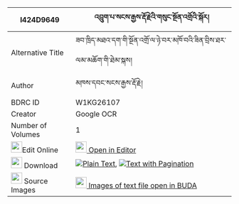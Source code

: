 |I424D9649|འབྲུག་པ་སངས་རྒྱས་རྡོ་རྗེའི་གསུང་སྔོན་འགྲོའི་སྐོར། 
| --- | --- 
|Alternative Title |ཟབ་ཁྲིད་མཐའ་དག་གི་སྔོན་འགྲོ་ལ་ཉེ་བར་མཁོ་བའི་ཟིན་བྲིས་ཐར་ལམ་མཆོག་གི་ཐེམ་སྐས།
|Author| མཁས་དབང་སངས་རྒྱས་རྡོ་རྗེ།
|BDRC ID | W1KG26107
|Creator | Google OCR
|Number of Volumes| 1
|<img width="25" src="https://img.icons8.com/color/25/000000/edit-property.png">Edit Online| [<img width="25" src="https://avatars.githubusercontent.com/u/45091458?s=200&v=4"> Open in Editor](http://editor.openpecha.org/I424D9649)
|<img width="25" src="https://img.icons8.com/fluent/48/000000/download-2.png"/>  Download | [![](https://img.icons8.com/color/20/000000/txt.png)Plain Text](https://github.com/Openpecha/I424D9649/releases/download/v1/drukpa_sangye_dorje_i_sung_ngo_plain_I424D9649.zip), [![](https://img.icons8.com/color/20/000000/txt.png)Text with Pagination](https://github.com/Openpecha/I424D9649/releases/download/v1/drukpa_sangye_dorje_i_sung_ngo_pages_I424D9649.zip)
|<img width="25" src="https://img.icons8.com/plasticine/100/000000/pictures-folder.png"/>  Source Images | [<img width="25" src="https://library.bdrc.io/icons/BUDA-small.svg"> Images of text file open in BUDA](https://library.bdrc.io/show/bdr:W1KG26107)